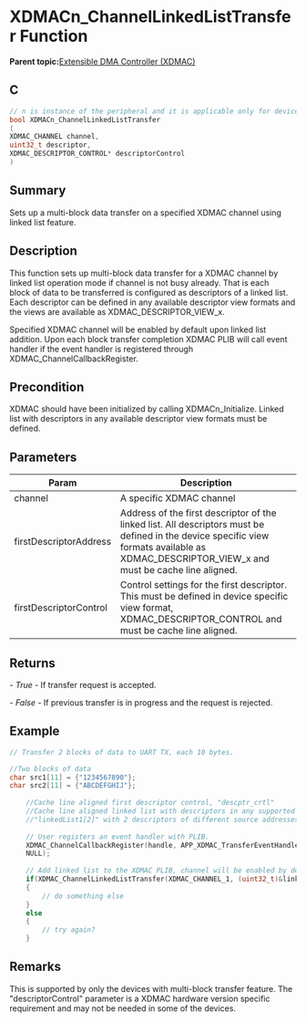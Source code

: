 # XDMACn\_ChannelLinkedListTransfer Function

**Parent topic:**[Extensible DMA Controller \(XDMAC\)](GUID-C2B02311-0F9A-41E7-92B8-C2FEEBDFE755.md)

## C

```c
// n is instance of the peripheral and it is applicable only for devices having multiple instances of the peripheral.
bool XDMACn_ChannelLinkedListTransfer
(
XDMAC_CHANNEL channel,
uint32_t descriptor,
XDMAC_DESCRIPTOR_CONTROL* descriptorControl
)
```

## Summary

Sets up a multi-block data transfer on a specified XDMAC channel using linked list feature.

## Description

This function sets up multi-block data transfer for a XDMAC channel by<br />linked list operation mode if channel is not busy already. That is each<br />block of data to be transferred is configured as descriptors of a linked list.<br />Each descriptor can be defined in any available descriptor view formats and<br />the views are available as XDMAC\_DESCRIPTOR\_VIEW\_x.

Specified XDMAC channel will be enabled by default upon linked list<br />addition. Upon each block transfer completion XDMAC PLIB will call event<br />handler if the event handler is registered through<br />XDMAC\_ChannelCallbackRegister.

## Precondition

XDMAC should have been initialized by calling XDMACn\_Initialize. Linked list with descriptors in any available descriptor view formats must be defined.

## Parameters

|Param|Description|
|-----|-----------|
|channel|A specific XDMAC channel|
|firstDescriptorAddress|Address of the first descriptor of the linked list. All descriptors must be defined in the device specific view formats available as XDMAC\_DESCRIPTOR\_VIEW\_x and must be cache line aligned.|
|firstDescriptorControl|Control settings for the first descriptor. This must be defined in device specific view format, XDMAC\_DESCRIPTOR\_CONTROL and must be cache line aligned.|

## Returns

*- True* - If transfer request is accepted.

*- False* - If previous transfer is in progress and the request is rejected.

## Example

```c
// Transfer 2 blocks of data to UART TX, each 10 bytes.

//Two blocks of data
char src1[11] = {"1234567890"};
char src2[11] = {"ABCDEFGHIJ"};
    
    //Cache line aligned first descriptor control, "descptr_crtl"
    //Cache line aligned linked list with descriptors in any supported view,
    //"linkedList1[2]" with 2 descriptors of different source addresses.
    
    // User registers an event handler with PLIB.
    XDMAC_ChannelCallbackRegister(handle, APP_XDMAC_TransferEventHandler,
    NULL);
    
    // Add linked list to the XDMAC PLIB, channel will be enabled by default.
    if(XDMAC_ChannelLinkedListTransfer(XDMAC_CHANNEL_1, (uint32_t)&linkedList1[0], &descptr_crtl) == true)
    {
        // do something else
    }
    else
    {
        // try again?
    }
```

## Remarks

This is supported by only the devices with multi-block transfer feature. The "descriptorControl" parameter is a XDMAC hardware version specific requirement and may not be needed in some of the devices.

